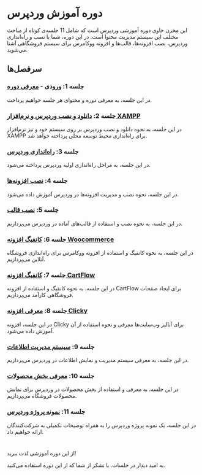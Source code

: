 # دوره آموزش وردپرس

این مخزن حاوی دوره آموزشی وردپرس است که شامل 11 جلسه‌ی کوتاه از مباحث مختلف این سیستم مدیریت محتوا است. در این دوره، شما با نصب و راه‌اندازی وردپرس، نصب افزونه‌ها، قالب‌ها و افزونه ووکامرس برای سیستم فروشگاهی آشنا می‌شوید.

## سرفصل‌ها
### جلسه 1: ورودی - [معرفی دوره](https://www.aparat.com/v/0UOq2)

در این جلسه، به معرفی دوره و محتوای هر جلسه خواهیم پرداخت.

### جلسه 2: [دانلود و نصب وردپرس و نرم‌افزار XAMPP](https://aparat.com/v/o9aZR)

در این جلسه، به نحوه دانلود و نصب وردپرس بر روی سیستم خود و نیز نرم‌افزار XAMPP برای راه‌اندازی محیط توسعه محلی پرداخته خواهد شد.

### جلسه 3: [راه‌اندازی وردپرس](https://aparat.com/v/FosVC)

در این جلسه، به مراحل راه‌اندازی اولیه وردپرس پرداخته می‌شود.

### جلسه 4: [نصب افزونه‌ها](https://aparat.com/v/bigrU)

در این جلسه، نحوه نصب و مدیریت افزونه‌ها در وردپرس آموزش داده می‌شود.

### جلسه 5: [نصب قالب](https://aparat.com/v/LCrhi)

در این جلسه، به نحوه نصب و استفاده از قالب‌های آماده در وردپرس می‌پردازیم.

### جلسه 6: [کانفیگ افزونه Woocommerce](https://aparat.com/v/HRSBr)

در این جلسه، به نحوه کانفیگ و استفاده از افزونه ووکامرس برای راه‌اندازی فروشگاه آنلاین می‌پردازیم.

### جلسه 7: [کانفیگ افزونه CartFlow](https://aparat.com/v/ZpG2C)

در این جلسه، به نحوه کانفیگ و استفاده از افزونه CartFlow برای ایجاد صفحات فروشگاهی کارآمد می‌پردازیم.

### جلسه 8: [معرفی افزونه Clicky](https://aparat.com/v/VfHsp)

در این جلسه، افزونه Clicky برای آنالیز وب‌سایت‌ها معرفی و نحوه استفاده از آن آموزش داده می‌شود.

### جلسه 9: [سیستم مدیریت اطلاعات](https://aparat.com/v/oYs40)

در این جلسه، به معرفی سیستم مدیریت و نمایش اطلاعات در وردپرس می‌پردازیم.

### جلسه 10: [معرفی بخش محصولات](https://aparat.com/v/dyWwn)

در این جلسه، به معرفی و استفاده از بخش محصولات در وردپرس برای نمایش محصولات فروشگاه می‌پردازیم.

### جلسه 11: [نمونه پروژه وردپرس](https://aparat.com/v/eBqsY)

در این جلسه، یک نمونه پروژه وردپرس را به همراه توضیحات تکمیلی به شرکت‌کنندگان ارائه خواهیم داد.


# 
از این دوره آموزشی لذت ببرید!

به امید دیدار در جلسات. با تشکر از شما که از این دوره استفاده می‌کنید.

